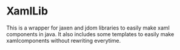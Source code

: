 XamlLib
=======

This is a wrapper for jaxen and jdom libraries to easily make xaml components in java. It also includes some templates to easily make xamlcomponents without rewriting everytime.
